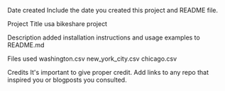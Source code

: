 Date created
Include the date you created this project and README file.

Project Title
usa bikeshare project
  
Description
added installation instructions and usage examples to README.md

Files used
washington.csv new_york_city.csv chicago.csv

Credits
It's important to give proper credit. Add links to any repo that inspired you or blogposts you consulted.
